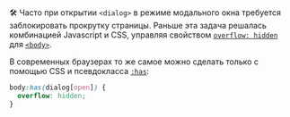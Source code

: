 🛠 Часто при открытии `<dialog>` в режиме модального окна требуется заблокировать прокрутку страницы. Раньше эта задача решалась комбинацией Javascript и CSS, управляя свойством [`overflow: hidden`](/css/overflow/) для [`<body>`](/html/body/). 

В современных браузерах то же самое можно сделать только с помощью CSS и псевдокласса [`:has`](/css/has/):

```css
body:has(dialog[open]) {
  overflow: hidden;
}
```
